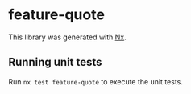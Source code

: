 # feature-quote

This library was generated with [Nx](https://nx.dev).

## Running unit tests

Run `nx test feature-quote` to execute the unit tests.
